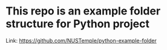 # This repo is an example folder structure for Python project

Link:
https://github.com/NUSTemple/python-example-folder
